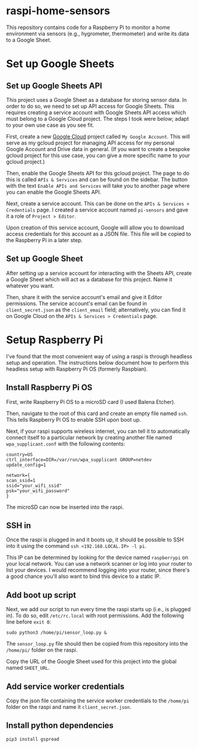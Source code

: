 # raspi-home-sensors

This repository contains code for a Raspberry Pi to monitor a home environment via sensors (e.g., hygrometer, thermometer) and write its data to a Google Sheet.

# Set up Google Sheets

## Set up Google Sheets API

This project uses a Google Sheet as a database for storing sensor data. In order to do so, we need to set up API access for Google Sheets. This requires creating a service account with Google Sheets API access which must belong to a Google Cloud project. The steps I took were below; adapt to your own use case as you see fit.

First, create a new [Google Cloud](console.cloud.google.com) project called `My Google Account`. This will serve as my gcloud project for managing API access for my personal Google Account and Drive data in general. (If you want to create a bespoke gcloud project for this use case, you can give a more specific name to your gcloud project.)

Then, enable the Google Sheets API for this gcloud project. The page to do this is called `APIs & Services` and can be found on the sidebar. The button with the text `Enable APIs and Services` will take you to another page where you can enable the Google Sheets API.

Next, create a service account. This can be done on the `APIs & Services > Credentials` page. I created a service account named `pi-sensors` and gave it a role of `Project > Editor`. 

Upon creation of this service account, Google will allow you to download access credentials for this account as a JSON file. This file will be copied to the Raspberry Pi in a later step.

## Set up Google Sheet 

After setting up a service account for interacting with the Sheets API, create a Google Sheet which will act as a database for this project. Name it whatever you want.

Then, share it with the service account's email and give it Editor permissions. The service account's email can be found in `client_secret.json` as the `client_email` field; alternatively, you can find it on Google Cloud on the `APIs & Services > Credentials` page.

# Setup Raspberry Pi

I've found that the most convenient way of using a raspi is through headless setup and operation. The instructions below document how to perform this headless setup with Raspberry Pi OS (formerly Raspbian).

## Install Raspberry Pi OS

First, write Raspberry Pi OS to a microSD card (I used Balena Etcher).

Then, navigate to the root of this card and create an empty file named `ssh`. This tells Raspberry Pi OS to enable SSH upon boot up.

Next, if your raspi supports wireless internet, you can tell it to automatically connect itself to a particular network by creating another file named `wpa_supplicant.conf` with the following contents:

```
country=US
ctrl_interface=DIR=/var/run/wpa_supplicant GROUP=netdev
update_config=1

network={
scan_ssid=1
ssid="your_wifi_ssid"
psk="your_wifi_password"
}
```

The microSD can now be inserted into the raspi.

## SSH in

Once the raspi is plugged in and it boots up, it should be possible to SSH into it using the command `ssh <192.168.LOCAL.IP> -l pi`. 

This IP can be determined by looking for the device named `raspberrypi` on your local network. You can use a network scanner or log into your router to list your devices. I would recommend logging into your router, since there's a good chance you'll also want to bind this device to a static IP.

## Add boot up script

Next, we add our script to run every time the raspi starts up (i.e., is plugged in). To do so, edit `/etc/rc.local` with root permissions. Add the following line before `exit 0`:

```
sudo python3 /home/pi/sensor_loop.py &
```

The `sensor_loop.py` file should then be copied from this repository into the `/home/pi/` folder on the raspi.

Copy the URL of the Google Sheet used for this project into the global named `SHEET_URL`.

## Add service worker credentials

Copy the json file containing the service worker credentials to the `/home/pi` folder on the raspi and name it `client_secret.json`.

## Install python dependencies

```
pip3 install gspread
```
